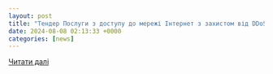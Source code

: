 ```yaml
---
layout: post
title: "Тендер Послуги з доступу до мережі Інтернет з захистом від DDoS-атак (додатковий канал), закупівля від акціонерне товариство «Національна акціонерна компанія «Нафтогаз України», номер UA-2024-08-06-009251-a в системі Prozorro"
date: 2024-08-08 02:13:33 +0000
categories: [news]
---
```


[Читати далі](https://tender.uub.com.ua/tender/UA-2024-08-06-009251-a/)
